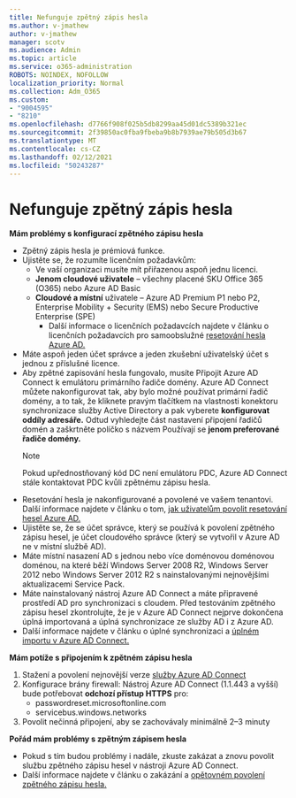 ```yaml
---
title: Nefunguje zpětný zápis hesla
ms.author: v-jmathew
author: v-jmathew
manager: scotv
ms.audience: Admin
ms.topic: article
ms.service: o365-administration
ROBOTS: NOINDEX, NOFOLLOW
localization_priority: Normal
ms.collection: Adm_O365
ms.custom:
- "9004595"
- "8210"
ms.openlocfilehash: d7766f908f025b5db8299aa45d01dc5389b321ec
ms.sourcegitcommit: 2f39850ac0fba9fbeba9b8b7939ae79b505d3b67
ms.translationtype: MT
ms.contentlocale: cs-CZ
ms.lasthandoff: 02/12/2021
ms.locfileid: "50243287"
---
```

# <a name="password-writeback-is-not-working"></a>Nefunguje zpětný zápis hesla

**Mám problémy s konfigurací zpětného zápisu hesla**

- Zpětný zápis hesla je prémiová funkce.
- Ujistěte se, že rozumíte licenčním požadavkům:
  - Ve vaší organizaci musíte mít přiřazenou aspoň jednu licenci.
  - **Jenom cloudové uživatele** – všechny placené SKU Office 365 (O365) nebo Azure AD Basic
  - **Cloudové a místní** uživatele – Azure AD Premium P1 nebo P2, Enterprise Mobility + Security (EMS) nebo Secure Productive Enterprise (SPE)
    - Další informace o licenčních požadavcích najdete v článku o licenčních požadavcích pro samoobslužné [resetování hesla Azure AD.](https://docs.microsoft.com/azure/active-directory/active-directory-passwords-licensing)
- Máte aspoň jeden účet správce a jeden zkušební uživatelský účet s jednou z příslušné licence.
- Aby zpětné zapisování hesla fungovalo, musíte Připojit Azure AD Connect k emulátoru primárního řadiče domény. Azure AD Connect můžete nakonfigurovat tak, aby bylo  možné používat primární řadič domény, a to tak, že kliknete pravým tlačítkem na vlastnosti konektoru synchronizace služby Active Directory a pak vyberete **konfigurovat oddíly adresáře.** Odtud vyhledejte část  nastavení připojení řadičů domén a zaškrtněte políčko s názvem Používají se **jenom preferované řadiče domény.**
  > [!NOTE]
  > Pokud upřednostňovaný kód DC není emulátoru PDC, Azure AD Connect stále kontaktovat PDC kvůli zpětnému zápisu hesla.
- Resetování hesla je nakonfigurované a povolené ve vašem tenantovi. Další informace najdete v článku o tom, [jak uživatelům povolit resetování hesel Azure AD.](https://docs.microsoft.com/azure/active-directory/active-directory-passwords-getting-started)
- Ujistěte se, že se účet správce, který se používá k povolení zpětného zápisu hesel, je účet cloudového správce (který se vytvořil v Azure AD ne v místní službě AD).
- Máte místní nasazení AD s jednou nebo více doménovou doménovou doménou, na které běží Windows Server 2008 R2, Windows Server 2012 nebo Windows Server 2012 R2 s nainstalovanými nejnovějšími aktualizacemi Service Pack.
- Máte nainstalovaný nástroj Azure AD Connect a máte připravené prostředí AD pro synchronizaci s cloudem. Před testováním zpětného zápisu hesel zkontrolujte, že je v Azure AD Connect nejprve dokončena úplná importovaná a úplná synchronizace ze služby AD i z Azure AD.
- Další informace najdete v článku o úplné synchronizaci a [úplném importu v Azure AD Connect.](https://docs.microsoft.com/azure/active-directory/connect/active-directory-aadconnectsync-operations)

**Mám potíže s připojením k zpětném zápisu hesla**

1. Stažení a povolení nejnovější verze [služby Azure AD Connect](https://www.microsoft.com/download/details.aspx?id=47594)
2. Konfigurace brány firewall: Nástroj Azure AD Connect (1.1.443 a vyšší) bude potřebovat **odchozí přístup HTTPS** pro:
    - passwordreset.microsoftonline.com
    - servicebus.windows.networks
3. Povolit nečinná připojení, aby se zachovávaly minimálně 2–3 minuty

**Pořád mám problémy s zpětným zápisem hesla**

- Pokud s tím budou problémy i nadále, zkuste zakázat a znovu povolit službu zpětného zápisu hesel v nástroji Azure AD Connect.
- Další informace najdete v článku o zakázání a [opětovném povolení zpětného zápisu hesla.](https://docs.microsoft.com/azure/active-directory/active-directory-passwords-troubleshoot)
